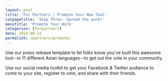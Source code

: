 ```yaml
---
layout: post
title: 'For Partners | Promote Your New Tool'
catpagetitle: 'Step Three: Spread the word!'
menutitle: 'Promote Your Work'
categories: [forpartners]
date: 2014-08-31
permalink: /partners/promote/
---
```

Use our press release template to let folks know you've built this awesome tool--in 11 different Asian languages--to get out the vote in your community.

Use our social media toolkit to get your Facebook & Twitter audience to come to your site, register to vote, and share with their friends.